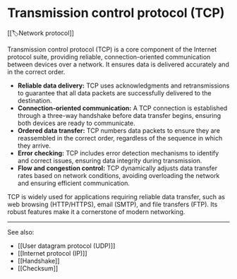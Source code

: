 
# Transmission control protocol (TCP)

[[🏷️Network protocol]]

Transmission control protocol (TCP) is a core component of the Internet protocol suite, providing reliable, connection-oriented communication between devices over a network. It ensures data is delivered accurately and in the correct order.

- **Reliable data delivery:** TCP uses acknowledgments and retransmissions to guarantee that all data packets are successfully delivered to the destination.
- **Connection-oriented communication:** A TCP connection is established through a three-way handshake before data transfer begins, ensuring both devices are ready to communicate.
- **Ordered data transfer:** TCP numbers data packets to ensure they are reassembled in the correct order, regardless of the sequence in which they arrive.
- **Error checking:** TCP includes error detection mechanisms to identify and correct issues, ensuring data integrity during transmission.
- **Flow and congestion control:** TCP dynamically adjusts data transfer rates based on network conditions, avoiding overloading the network and ensuring efficient communication.

TCP is widely used for applications requiring reliable data transfer, such as web browsing (HTTP/HTTPS), email (SMTP), and file transfers (FTP). Its robust features make it a cornerstone of modern networking.

---

See also:

- [[User datagram protocol (UDP)]]
- [[Internet protocol (IP)]]
- [[Handshake]]
- [[Checksum]]
